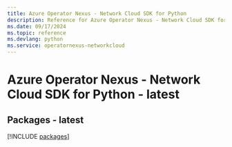 ```yaml
---
title: Azure Operator Nexus - Network Cloud SDK for Python
description: Reference for Azure Operator Nexus - Network Cloud SDK for Python
ms.date: 09/17/2024
ms.topic: reference
ms.devlang: python
ms.service: operatornexus-networkcloud
---
```

# Azure Operator Nexus - Network Cloud SDK for Python - latest
## Packages - latest
[!INCLUDE [packages](operator-nexus---network-cloud-index.md)]